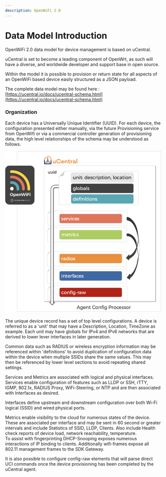```yaml
---
description: OpenWiFi 2.0
---
```


# Data Model Introduction

OpenWiFi 2.0 data model for device management is based on uCentral. 

uCentral is set to become a leading component of OpenWrt, as such will have a diverse, and worldwide developer and support base in open source. 

Within the model it is possible to provision or return state for all aspects of an OpenWiFi based device easily structured as a JSON payload. 

The complete data model may be found here : [https://ucentral.io/docs/ucentral-schema.html](https://ucentral.io/docs/ucentral-schema.html) 

### Organization

Each device has a Universally Unique Identifier \(UUID\). For each device, the configuration presented either manually, via the future Provisioning service from OpenWifi or via a commercial controller generation of provisioning data, the high level relationships of the schema may be understood as follows.

![uCentral Schema Processing](../.gitbook/assets/image%20%2836%29.png)

  
The unique device record has a set of top level configurations. A device is referred to as a 'unit' that may have a Description, Location, TimeZone as example.  Each unit may have globals for IPv4 and IPv6 networks that are derived to lower lever interfaces in later generation.   
  
Common data such as RADIUS or wireless encryption information may be referenced within 'definitions' to avoid duplication of configuration data within the device when multiple SSIDs share the same values. This may then be referenced by lower level sections to avoid repeating shared settings.   
  
Services and Metrics are associated with logical and physical interfaces. Services enable configuration of features such as LLDP or SSH, rTTY, IGMP, 802.1x, RADIUS Proxy, WiFi-Steering, or NTP and are then associated with Interfaces as desired.   
  
Interfaces define upstream and downstream configuration over both Wi-Fi logical \(SSID\) and wired physical ports. 

Metrics enable visibility to the cloud for numerous states of the device. These are associated per interface and may be sent in 60 second or greater intervals and include Statistics of SSID, LLDP, Clients. Also include Health check reports of device load, network reachability, temperature.   
To assist with fingerprinting DHCP-Snooping exposes numerous interactions of IP binding to clients. Additionally wifi-frames expose all 802.11 management frames to the SDK Gateway. 

It is also possible to configure config-raw elements that will parse direct UCI commands once the device provisioning has been completed by the uCentral agent. 

